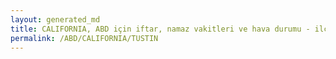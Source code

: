 ```yaml
---
layout: generated_md
title: CALIFORNIA, ABD için iftar, namaz vakitleri ve hava durumu - ilçe/eyalet seç
permalink: /ABD/CALIFORNIA/TUSTIN
---
```


<script type="text/javascript">
  var country = ABD;
  var city = CALIFORNIA;
  var state = TUSTIN;
  var lat = 72;
  var lon = 21;
</script>
